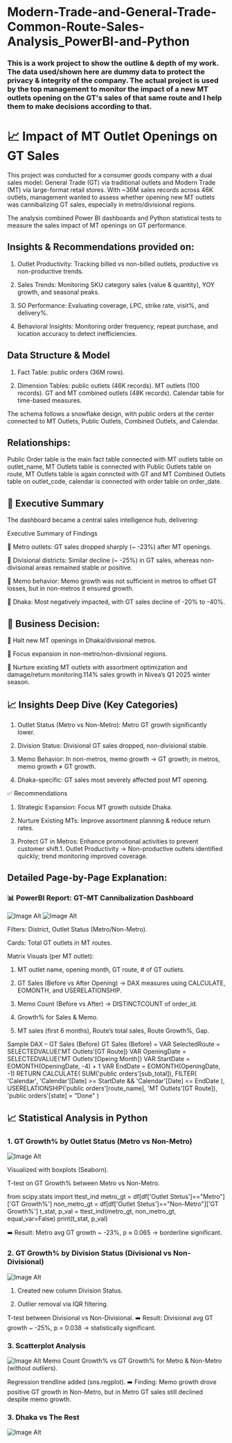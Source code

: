 # Modern-Trade-and-General-Trade-Common-Route-Sales-Analysis_PowerBI-and-Python
### This is a work project to show the outline &amp; depth of my work. The data used/shown here are dummy data to protect the privacy &amp; integrity of the company. The actual project is used by the top management to monitor the impact of a new MT outlets opening on the GT's sales of that same route and I help them to make decisions according to that.

# 📈 Impact of MT Outlet Openings on GT Sales
This project was conducted for a consumer goods company with a dual sales model: General Trade (GT) via traditional outlets and Modern Trade (MT) via large-format retail stores. With ~36M sales records across 46K outlets, management wanted to assess whether opening new MT outlets was cannibalizing GT sales, especially in metro/divisional regions.

The analysis combined Power BI dashboards and Python statistical tests to measure the sales impact of MT openings on GT performance.

## Insights & Recommendations provided on:

1. Outlet Productivity: Tracking billed vs non-billed outlets, productive vs non-productive trends.

2. Sales Trends: Monitoring SKU category sales (value & quantity), YOY growth, and seasonal peaks.

3. SO Performance: Evaluating coverage, LPC, strike rate, visit%, and delivery%.

4. Behavioral Insights: Monitoring order frequency, repeat purchase, and location accuracy to detect inefficiencies.

## Data Structure & Model

1. Fact Table: public orders (36M rows).

2. Dimension Tables:
public outlets (46K records).
MT outlets (100 records).
GT and MT combined outlets (48K records).
Calendar table for time-based measures.

The schema follows a snowflake design, with public orders at the center connected to MT Outlets, Public Outlets, Combined Outlets, and Calendar.


## Relationships:
Public Order table is the main fact table connected with MT outlets table on outlet_name, MT Outlets table is connected with Public Outlets table on route, MT Outlets table is again conncted with GT and MT Combined Outlets table on outlet_code, calendar is connected with order table on order_date.

## 🔎 Executive Summary

The dashboard became a central sales intelligence hub, delivering:

  Executive Summary of Findings

📌 Metro outlets: GT sales dropped sharply (~ -23%) after MT openings.

📌 Divisional districts: Similar decline (~ -25%) in GT sales, whereas non-divisional areas remained stable or positive.

📌 Memo behavior: Memo growth was not sufficient in metros to offset GT losses, but in non-metros it ensured growth.

📌 Dhaka: Most negatively impacted, with GT sales decline of -20% to -40%.

## 🔎 Business Decision:

📌 Halt new MT openings in Dhaka/divisional metros.

📌 Focus expansion in non-metro/non-divisional regions.

📌 Nurture existing MT outlets with assortment optimization and damage/return monitoring.114% sales growth in Nivea’s Q1 2025 winter season.


## 📈 Insights Deep Dive (Key Categories)

1. Outlet Status (Metro vs Non-Metro): Metro GT growth significantly lower.

2. Division Status: Divisional GT sales dropped, non-divisional stable.

3. Memo Behavior: In non-metros, memo growth → GT growth; in metros, memo growth ≠ GT growth.

4. Dhaka-specific: GT sales most severely affected post MT opening.

✅ Recommendations

1. Strategic Expansion: Focus MT growth outside Dhaka.

2. Nurture Existing MTs: Improve assortment planning & reduce return rates.

3. Protect GT in Metros: Enhance promotional activities to prevent customer shift.1. Outlet Productivity → Non-productive outlets identified quickly; trend monitoring improved coverage.



## Detailed Page-by-Page Explanation:

### 📊 PowerBI Report: GT–MT Cannibalization Dashboard

![Image Alt](https://github.com/RAAD07/Modern-Trade-and-General-Trade-Common-Route-Sales-Analysis_PowerBI-and-Python/blob/bf806e8a973169f3f0be6c23c238a34f06254ea9/1.%20GT-MT%20Cannibalization.png)
![Image Alt](https://github.com/RAAD07/Modern-Trade-and-General-Trade-Common-Route-Sales-Analysis_PowerBI-and-Python/blob/bf806e8a973169f3f0be6c23c238a34f06254ea9/2.%20GT-MT%20Cannibalization.png)

Filters: District, Outlet Status (Metro/Non-Metro).

Cards: Total GT outlets in MT routes.

Matrix Visuals (per MT outlet):

1. MT outlet name, opening month, GT route, # of GT outlets.

2. GT Sales (Before vs After Opening) → DAX measures using CALCULATE, EOMONTH, and USERELATIONSHIP.

3. Memo Count (Before vs After) → DISTINCTCOUNT of order_id.

4. Growth% for Sales & Memo.

5. MT sales (first 6 months), Route’s total sales, Route Growth%, Gap.

Sample DAX – GT Sales (Before)
GT Sales (Before) = 
VAR SelectedRoute = SELECTEDVALUE('MT Outlets'[GT Route])
VAR OpeningDate = SELECTEDVALUE('MT Outlets'[Opeing Month])
VAR StartDate = EOMONTH(OpeningDate, -4) + 1
VAR EndDate = EOMONTH(OpeningDate, -1)
RETURN
    CALCULATE(
        SUM('public orders'[sub_total]),
        FILTER(
            'Calendar',
            'Calendar'[Date] >= StartDate &&
            'Calendar'[Date] <= EndDate
        ),
        USERELATIONSHIP('public orders'[route_name], 'MT Outlets'[GT Route]),
        'public orders'[state] = "Done"
    )

## 📈 Statistical Analysis in Python

### 1. GT Growth% by Outlet Status (Metro vs Non-Metro)

![Image Alt](https://github.com/RAAD07/Modern-Trade-and-General-Trade-Common-Route-Sales-Analysis_PowerBI-and-Python/blob/bf806e8a973169f3f0be6c23c238a34f06254ea9/1.%20GT-MT%20Cannibalization.png)

Visualized with boxplots (Seaborn).

T-test on GT Growth% between Metro vs Non-Metro.

from scipy.stats import ttest_ind
metro_gt = df[df['Outlet Stetus']=="Metro"]['GT Growth%']
non_metro_gt = df[df['Outlet Stetus']=="Non-Metro"]['GT Growth%']
t_stat, p_val = ttest_ind(metro_gt, non_metro_gt, equal_var=False)
print(t_stat, p_val)


➡️ Result: Metro avg GT growth ~ -23%, p ≈ 0.065 → borderline significant.

### 2. GT Growth% by Division Status (Divisional vs Non-Divisional)

![Image Alt](https://github.com/RAAD07/Modern-Trade-and-General-Trade-Common-Route-Sales-Analysis_PowerBI-and-Python/blob/bf806e8a973169f3f0be6c23c238a34f06254ea9/3.%20GT-MT%20Cannibalization.png)

1. Created new column Division Status.

2. Outlier removal via IQR filtering.

T-test between Divisional vs Non-Divisional.
➡️ Result: Divisional avg GT growth ~ -25%, p = 0.038 → statistically significant.

### 3. Scatterplot Analysis

![Image Alt](https://github.com/RAAD07/Modern-Trade-and-General-Trade-Common-Route-Sales-Analysis_PowerBI-and-Python/blob/bf806e8a973169f3f0be6c23c238a34f06254ea9/6.%20GT-MT%20Cannibalization.png)
Memo Count Growth% vs GT Growth% for Metro & Non-Metro (without outliers).

Regression trendline added (sns.regplot).
➡️ Finding: Memo growth drove positive GT growth in Non-Metro, but in Metro GT sales still declined despite memo growth.


### 3. Dhaka vs The Rest

![Image Alt](https://github.com/RAAD07/Modern-Trade-and-General-Trade-Common-Route-Sales-Analysis_PowerBI-and-Python/blob/bf806e8a973169f3f0be6c23c238a34f06254ea9/6.%20GT-MT%20Cannibalization.png)



